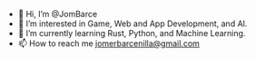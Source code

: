 - 👋 Hi, I’m @JomBarce
- 👀 I’m interested in Game, Web and App Development, and AI.
- 🌱 I’m currently learning Rust, Python, and Machine Learning.
- 📫 How to reach me jomerbarcenilla@gmail.com
